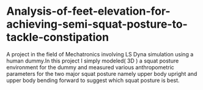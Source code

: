 # Analysis-of-feet-elevation-for-achieving-semi-squat-posture-to-tackle-constipation
A project in the field of Mechatronics involving LS Dyna simulation using a human dummy.In this project I simply modeled( 3D ) a squat posture environment for the dummy and measured various anthropometric parameters for the two major squat posture namely upper body upright and upper body bending forward to suggest which squat posture is best. 
